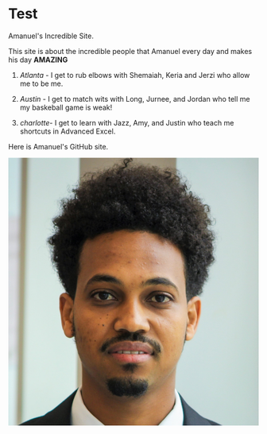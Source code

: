 # Test
Amanuel's Incredible Site.

This site is about the incredible people that Amanuel every day and makes his day **AMAZING**

1. *Atlanta* - I  get to rub elbows with Shemaiah, Keria and Jerzi who allow me to be me.

2. *Austin* - I get to match wits with Long, Jurnee, and Jordan who tell me my baskeball game is weak!
   
3. *charlotte*- I get to learn with Jazz, Amy, and Justin who teach me shortcuts in Advanced Excel.

Here is Amanuel's GitHub site.

![Amanuel](Amanuel.jpg)
